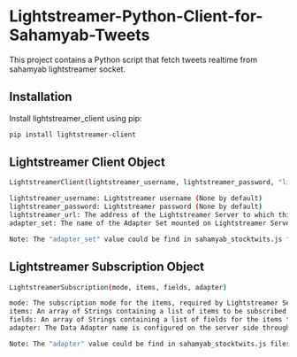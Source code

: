 # Lightstreamer-Python-Client-for-Sahamyab-Tweets
This project contains a Python script that fetch tweets realtime from sahamyab lightstreamer socket.

## Installation
Install lightstreamer_client using pip:

```bash
pip install lightstreamer-client
```

## Lightstreamer Client Object
```bash
LightstreamerClient(lightstreamer_username, lightstreamer_password, "lightstreamer_url", "adapter_set")

lightstreamer_username: Lightstreamer username (None by default)
lightstreamer_password: Lightstreamer password (None by default)
lightstreamer_url: The address of the Lightstreamer Server to which this LightstreamerClient will connect to.
adapter_set: The name of the Adapter Set mounted on Lightstreamer Server to be used to handle all requests in the Session associated with this LightstreamerClient.

Note: The "adapter_set" value could be find in sahamyab_stocktwits.js files.
```

## Lightstreamer Subscription Object
```bash
LightstreamerSubscription(mode, items, fields, adapter)

mode: The subscription mode for the items, required by Lightstreamer Server. Permitted values are: [MERGE, DISTINCT, RAW, COMMAND]
items: An array of Strings containing a list of items to be subscribed to through the server. For example an item in Lightstreamer could represent an item on eBay, say, a pair of "Nike Air Jordan" shoes.
fields: An array of Strings containing a list of fields for the items to be subscribed to through Lightstreamer Server.
adapter: The Data Adapter name is configured on the server side through the "name" attribute of the "data_provider" element.

Note: The "adapter" value could be find in sahamyab_stocktwits.js files.
```
